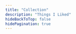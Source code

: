 ```yaml
---
title: "Collection"
description: "Things I Liked"
hideBackToTop: false
hidePagination: true
---
```

